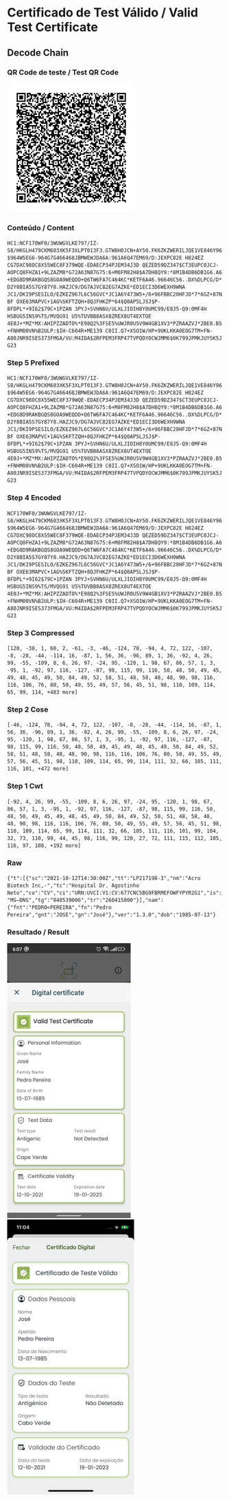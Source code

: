 # Certificado de Test Válido / Valid Test Certificate

## Decode Chain

### QR Code de teste / Test QR Code

![alt text](qr.png "1 - QR Code")

### Conteúdo / Content

`HC1:NCF170WF0/3WUWGVLKE797/IZ-S8/HKGLH479CKM603XK5F3XLPT013F3.GTW8H0JCN+AY50.FK6ZKZWERILJQE1VE846Y96$964W5EG6-964G7G466468JBMWEWJDA6A:961A6Q47EM69/D:JEXPC82E H824EZ CG7DXC98OC8X55WEC8F379WQE-EDAECP34PJEM34J3D QEZED59DZ347$CT3EUPC0JCJ-AOPCQ8FHZA1+9LZAZM8*G72A63N87G75:6+M8FM82H8$A7DH8QY9:*8M1B4DB6DB1G6.A6+EDG8D9RAKBGQS8GOA9WEQDD+Q6TW6FA7C464KC*KETF6A46.96646C56..DX%DLPCG/D* D2Y8BIA5S7GY87Y8.HAZJC9/DG7AJVC82EG7AZKE*ED1ECI3D6WEXH9WNA JC1/DKI9PSESILO/EZKEZ967L6C56GVC*JC1A6Y473W5+/6+96FBBC20HFJD*7*6GZ+87NBF OXE63MAPVC+1AG%SKFTZQH+8QJFHKZP*64$Q0AP5LJSJ$P-8FDPL*+9I62$79C+1PZAN 3PYJ+SVHN6U/ULXLJIOIH8Y0UMC99/E8J5-Q9:0MF4H  HSBUG5INS9%TS/MVQG91 U5%TUVBB8ASX8ZREX8UT4EXTOE 4E0J+*MZ*MX:AHIPZZADTO%*E98Q2%3FSE5%UWJR0U5V9W4GB1XV3*PZRAAZVJ*2BE0.B5+FNHM00VN%B2ULP:$IH-C604R+ME139 C0II.Q7+XSO1W/HP+9UKLKKA0EOG7TM+FN-A80JNR9ISES373FMGA/VU:M4IDA$2RFPEM3FRP47TVPQDYOCWJMM6$0K799JPMKJUYSK5JG23`

### Step 5 Prefixed

`HC1:NCF170WF0/3WUWGVLKE797/IZ-S8/HKGLH479CKM603XK5F3XLPT013F3.GTW8H0JCN+AY50.FK6ZKZWERILJQE1VE846Y96$964W5EG6-964G7G466468JBMWEWJDA6A:961A6Q47EM69/D:JEXPC82E H824EZ CG7DXC98OC8X55WEC8F379WQE-EDAECP34PJEM34J3D QEZED59DZ347$CT3EUPC0JCJ-AOPCQ8FHZA1+9LZAZM8*G72A63N87G75:6+M8FM82H8$A7DH8QY9:*8M1B4DB6DB1G6.A6+EDG8D9RAKBGQS8GOA9WEQDD+Q6TW6FA7C464KC*KETF6A46.96646C56..DX%DLPCG/D* D2Y8BIA5S7GY87Y8.HAZJC9/DG7AJVC82EG7AZKE*ED1ECI3D6WEXH9WNA JC1/DKI9PSESILO/EZKEZ967L6C56GVC*JC1A6Y473W5+/6+96FBBC20HFJD*7*6GZ+87NBF OXE63MAPVC+1AG%SKFTZQH+8QJFHKZP*64$Q0AP5LJSJ$P-8FDPL*+9I62$79C+1PZAN 3PYJ+SVHN6U/ULXLJIOIH8Y0UMC99/E8J5-Q9:0MF4H  HSBUG5INS9%TS/MVQG91 U5%TUVBB8ASX8ZREX8UT4EXTOE 4E0J+*MZ*MX:AHIPZZADTO%*E98Q2%3FSE5%UWJR0U5V9W4GB1XV3*PZRAAZVJ*2BE0.B5+FNHM00VN%B2ULP:$IH-C604R+ME139 C0II.Q7+XSO1W/HP+9UKLKKA0EOG7TM+FN-A80JNR9ISES373FMGA/VU:M4IDA$2RFPEM3FRP47TVPQDYOCWJMM6$0K799JPMKJUYSK5JG23`

### Step 4 Encoded

`NCF170WF0/3WUWGVLKE797/IZ-S8/HKGLH479CKM603XK5F3XLPT013F3.GTW8H0JCN+AY50.FK6ZKZWERILJQE1VE846Y96$964W5EG6-964G7G466468JBMWEWJDA6A:961A6Q47EM69/D:JEXPC82E H824EZ CG7DXC98OC8X55WEC8F379WQE-EDAECP34PJEM34J3D QEZED59DZ347$CT3EUPC0JCJ-AOPCQ8FHZA1+9LZAZM8*G72A63N87G75:6+M8FM82H8$A7DH8QY9:*8M1B4DB6DB1G6.A6+EDG8D9RAKBGQS8GOA9WEQDD+Q6TW6FA7C464KC*KETF6A46.96646C56..DX%DLPCG/D* D2Y8BIA5S7GY87Y8.HAZJC9/DG7AJVC82EG7AZKE*ED1ECI3D6WEXH9WNA JC1/DKI9PSESILO/EZKEZ967L6C56GVC*JC1A6Y473W5+/6+96FBBC20HFJD*7*6GZ+87NBF OXE63MAPVC+1AG%SKFTZQH+8QJFHKZP*64$Q0AP5LJSJ$P-8FDPL*+9I62$79C+1PZAN 3PYJ+SVHN6U/ULXLJIOIH8Y0UMC99/E8J5-Q9:0MF4H  HSBUG5INS9%TS/MVQG91 U5%TUVBB8ASX8ZREX8UT4EXTOE 4E0J+*MZ*MX:AHIPZZADTO%*E98Q2%3FSE5%UWJR0U5V9W4GB1XV3*PZRAAZVJ*2BE0.B5+FNHM00VN%B2ULP:$IH-C604R+ME139 C0II.Q7+XSO1W/HP+9UKLKKA0EOG7TM+FN-A80JNR9ISES373FMGA/VU:M4IDA$2RFPEM3FRP47TVPQDYOCWJMM6$0K799JPMKJUYSK5JG23`

### Step 3 Compressed

`[120, -38, 1, 60, 2, -61, -3, -46, -124, 78, -94, 4, 72, 122, -107, -8, -28, -44, -114, 16, -87, 1, 56, 36, -96, 89, 1, 36, -92, 4, 26, 99, -55, -109, 8, 6, 26, 97, -24, 95, -120, 1, 98, 67, 86, 57, 1, 3, -95, 1, -92, 97, 116, -127, -87, 98, 115, 99, 116, 50, 48, 50, 49, 45, 49, 48, 45, 49, 50, 84, 49, 52, 58, 51, 48, 58, 48, 48, 90, 98, 116, 116, 106, 76, 80, 50, 49, 55, 49, 57, 56, 45, 51, 98, 110, 109, 114, 65, 99, 114, +483 more]`

### Step 2 Cose

`[-46, -124, 78, -94, 4, 72, 122, -107, -8, -28, -44, -114, 16, -87, 1, 56, 36, -96, 89, 1, 36, -92, 4, 26, 99, -55, -109, 8, 6, 26, 97, -24, 95, -120, 1, 98, 67, 86, 57, 1, 3, -95, 1, -92, 97, 116, -127, -87, 98, 115, 99, 116, 50, 48, 50, 49, 45, 49, 48, 45, 49, 50, 84, 49, 52, 58, 51, 48, 58, 48, 48, 90, 98, 116, 116, 106, 76, 80, 50, 49, 55, 49, 57, 56, 45, 51, 98, 110, 109, 114, 65, 99, 114, 111, 32, 66, 105, 111, 116, 101, +472 more]`

### Step 1 Cwt

`[-92, 4, 26, 99, -55, -109, 8, 6, 26, 97, -24, 95, -120, 1, 98, 67, 86, 57, 1, 3, -95, 1, -92, 97, 116, -127, -87, 98, 115, 99, 116, 50, 48, 50, 49, 45, 49, 48, 45, 49, 50, 84, 49, 52, 58, 51, 48, 58, 48, 48, 90, 98, 116, 116, 106, 76, 80, 50, 49, 55, 49, 57, 56, 45, 51, 98, 110, 109, 114, 65, 99, 114, 111, 32, 66, 105, 111, 116, 101, 99, 104, 32, 73, 110, 99, 44, 45, 98, 116, 99, 120, 27, 72, 111, 115, 112, 105, 116, 97, 108, +192 more]`

### Raw

`{"t":[{"sc":"2021-10-12T14:30:00Z","tt":"LP217198-3","nm":"Acro Biotech Inc,-","tc":"Hospital Dr. Agostinho Neto","co":"CV","ci":"URN:UVCI:V1:CV:677CNC5BG9FBRMEFOWFYPYR2G1","is":"MS–DNS","tg":"840539006","tr":"260415000"}],"nam":{"fnt":"PEDRO<PEREIRA","fn":"Pedro Pereira","gnt":"JOSE","gn":"José"},"ver":"1.3.0","dob":"1985-07-13"}`

### Resultado / Result

![alt text](result-android.png "1 - Resultado Android")
![alt text](result-ios.png "1 - Resultado iOS")